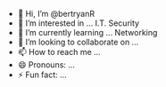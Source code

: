 - 👋 Hi, I’m @bertryanR
- 👀 I’m interested in ... I.T. Security
- 🌱 I’m currently learning ... Networking
- 💞️ I’m looking to collaborate on ...
- 📫 How to reach me ...
- 😄 Pronouns: ...
- ⚡ Fun fact: ...

<!---
bertryanR/bertryanR is a ✨ special ✨ repository because its `README.md` (this file) appears on your GitHub profile.
You can click the Preview link to take a look at your changes.
--->
